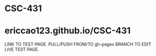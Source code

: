 # CSC-431
# ericcao123.github.io/CSC-431
LINK TO TEST-PAGE.
PULL/PUSH FROM/TO gh-pages BRANCH TO EDIT LIVE TEST PAGE.
